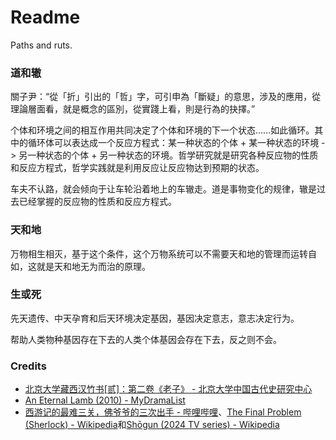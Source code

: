 # Readme
Paths and ruts.

### 道和辙

關子尹：“從「折」引出的「哲」字，可引申為「斷疑」的意思，涉及的應用，從理論層面看，就是概念的區別，從實踐上看，則是行為的抉擇。”

个体和环境之间的相互作用共同决定了个体和环境的下一个状态……如此循环。其中的循环体可以表达成一个反应方程式：某一种状态的个体 + 某一种状态的环境 -> 另一种状态的个体 + 另一种状态的环境。哲学研究就是研究各种反应物的性质和反应方程式，哲学实践就是利用反应让反应物达到预期的状态。

车夫不认路，就会倾向于让车轮沿着地上的车辙走。道是事物变化的规律，辙是过去已经掌握的反应物的性质和反应方程式。

### 天和地

万物相生相灭，基于这个条件，这个万物系统可以不需要天和地的管理而运转自如，这就是天和地无为而治的原理。

### 生或死

先天遗传、中天孕育和后天环境决定基因，基因决定意志，意志决定行为。

帮助人类物种基因存在下去的人类个体基因会存在下去，反之则不会。

### Credits
- [北京大学藏西汉竹书[贰]：第二卷《老子》 - 北京大学中国古代史研究中心](https://zggds.pku.edu.cn/xzxz/58180.htm)
- [An Eternal Lamb (2010) - MyDramaList](https://mydramalist.com/722607-an-eternal-lamb)
- [西游记的最难三关，佛爷爷的三次出手 - 哔哩哔哩](https://www.bilibili.com/video/BV1re4y1b7sV/)、[The Final Problem (Sherlock) - Wikipedia](https://en.wikipedia.org/wiki/The_Final_Problem_(Sherlock))和[Shōgun (2024 TV series) - Wikipedia](https://en.wikipedia.org/wiki/Shōgun_(2024_TV_series))
